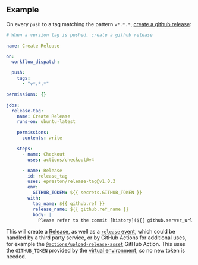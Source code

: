 ## Example

On every `push` to a tag matching the pattern `v*.*.*`, [create a github release](https://developer.github.com/v3/repos/releases/#create-a-release):

```yaml
# When a version tag is pushed, create a github release

name: Create Release

on:
  workflow_dispatch:

  push:
    tags:
      - "v*.*.*"

permissions: {}

jobs:
  release-tag:
    name: Create Release
    runs-on: ubuntu-latest

    permissions:
      contents: write

    steps:
      - name: Checkout
        uses: actions/checkout@v4

      - name: Release
        id: release_tag
        uses: epreston/release-tag@v1.0.3
        env:
          GITHUB_TOKEN: ${{ secrets.GITHUB_TOKEN }}
        with:
          tag_name: ${{ github.ref }}
          release_name: ${{ github.ref_name }}
          body: |
            Please refer to the commit [history](${{ github.server_url }}/${{ github.repository }}/commits/main) for details.
```

This will create a [Release](https://help.github.com/en/articles/creating-releases), as well as a [`release` event](https://developer.github.com/v3/activity/events/types/#releaseevent), which could be handled by a third party service, or by GitHub Actions for additional uses, for example the [`@actions/upload-release-asset`](https://www.github.com/actions/upload-release-asset) GitHub Action. This uses the `GITHUB_TOKEN` provided by the [virtual environment](https://help.github.com/en/github/automating-your-workflow-with-github-actions/virtual-environments-for-github-actions#github_token-secret), so no new token is needed.
